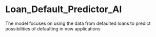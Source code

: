 # Loan_Default_Predictor_AI
The model focuses on using the data from defaulted loans to predict possibilities of defaulting in new applications
